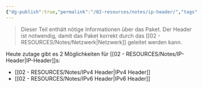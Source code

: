 ```yaml
---
{"dg-publish":true,"permalink":"/02-resources/notes/ip-header/","tags":["netzwerk/ip"],"noteIcon":"","updated":"2025-08-26T16:35:04.000+02:00"}
---
```


>Dieser Teil enthält nötige Informationen über das Paket. Der Header ist notwendig, damit das Paket korrekt durch das [[02 - RESOURCES/Notes/Netzwerk\|Netzwerk]] geleitet werden kann.

Heute zutage gibt es 2 Möglichkeiten für [[02 - RESOURCES/Notes/IP-Header\|IP-Header]]s:
- [[02 - RESOURCES/Notes/IPv4 Header\|IPv4 Header]]
- [[02 - RESOURCES/Notes/IPv6 Header\|IPv6 Header]]